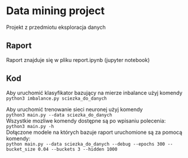 # Data mining project

Projekt z przedmiotu eksploracja danych

## Raport

Raport znajduje się w pliku report.ipynb (jupyter notebook)

## Kod

Aby uruchomić klasyfikator bazujący na mierze inbalance użyj komendy  
`python3 imbalance.py sciezka_do_danych `

Aby uruchomić trenowanie sieci neuronej użyj komendy  
`python3 main.py --data sciezka_do_danych`  
Wszystkie mozliwe komendy dostępne są po wpisaniu polecenia:  
`python3 main.py -h`  
Dołączone modele na których bazuje raport uruchomione są za pomocą komendy:  
`python main.py --data sciezka_do_danych --debug --epochs 300 --bucket_size 0.04 --buckets 3 --hidden 1000`  
